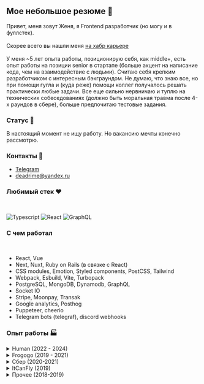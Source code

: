 ## Мое небольшое резюме 👋
Привет, меня зовут Женя, я Frontend разработчик (но могу и в фуллстек). 
<br><br>
Скорее всего вы нашли меня [на хабр карьере](https://moikrug.ru/deadrime)
<br><br>
У меня ~5 лет опыта работы, позиционирую себя, как middle+, есть опыт работы на позиции senior в стартапе (больше акцент на написание кода, чем на взаимодействие с людьми).
Считаю себя крепким разработчиком с интересным бэкграундом. Не думаю, что знаю все, но при помощи гугла и (куда реже) помощи коллег получалось решать практически любые задачи.
Все еще сильно нервничаю и туплю на технических собеседованиях (должно быть моральная травма после 4-х раундов в сбере), больше предпочитаю тестовые задания.

### Статус 💬
В настоящий момент не ищу работу. Но вакансию мечты конечно рассмотрю.

### Контакты 🤙

- [Telegram](https://t.me/deadrime)
- [deadrime@yandex.ru](mailto:deadrime@yandex.ru)

### Любимый стек ❤️ 
<br>

<img alt="Typescript" src="https://upload.wikimedia.org/wikipedia/commons/4/4c/Typescript_logo_2020.svg" width="20px" /> <img alt="React" src="https://cdn.worldvectorlogo.com/logos/react-1.svg" width="20px" /> <img alt="GraphQL" src="https://upload.wikimedia.org/wikipedia/commons/thumb/1/17/GraphQL_Logo.svg/2048px-GraphQL_Logo.svg.png" width="20px" />

### С чем работал
<br>

- React, Vue
- Next, Nuxt, Ruby on Rails (в связке с React)
- CSS modules, Emotion, Styled components, PostCSS, Tailwind
- Webpack, Esbuild, Vite, Turbopack
- PostgreSQL, MongoDB, Dynamodb, GraphQL
- Socket IO
- Stripe, Moonpay, Transak
- Google analytics, Posthog
- Puppeteer, cheerio
- Telegram bots (telegraf), discord webhooks

### Опыт работы 🏭 

<details>
  <summary>Human (2022 - 2024)</summary>
  <br>
  HumanIPO - американский стартап, основная идея которого - дать возможность любому человеку выпустить свой токен (акции), провести свое IPO и раунды инвестиций. Когда я пришел, нужно было провести перезапуск. Небольшой командой мы собирали рабочие прототипы приложения, тестировали их на юзерах, показывали инвесторам, искали наиболее удачный концепт. Прошли несколько итераций, среди всех прототипов могу выделить несколько наиболее состоявшихся - 
<br><br>
<ul>
  <li>
    Приложение для запуска собственного токена. Основной функционал - маркет, где можно было трейдить и покупать токены, реквесты - возможность обменять свои токены на некую услугу и раунды - возможность осуществить сбор денег и распределить свои токены среди участников.
  </li>
  <li>
    Социальная сеть для nft artist's. Основной функционал - выпуск собственных nft, коллекции, минтинг nft как аналог репоста + стандартные социальные штуки вроде фида, чата, фолловеров. 
  </li>
  <li>
    Приложение для инвестиций, где можно создать раунды финансирования и найти инвесторов, из функционала - работа с фиат платежами (stripe), инвайты, эндорсменты, различные структуры раундов (публичные/приватные).
  </li>
  <li>
    Приложение для криптолудоманов, где можно запускать свои предикшены на любой исход.
  </li>
</ul>

 Стек:
   <br><br>
      <img alt="Nextjs" src="https://uxwing.com/wp-content/themes/uxwing/download/brands-and-social-media/nextjs-icon.svg" height="20px" /> 
      <img alt="React" src="https://cdn.worldvectorlogo.com/logos/react-1.svg" height="20px" />
      <img alt="Node JS" src="https://user-images.githubusercontent.com/54556157/90980927-da4b1500-e566-11ea-98f2-6d56fff480e0.png" height="20px" /> 
      <img alt="Typescript" src="https://upload.wikimedia.org/wikipedia/commons/4/4c/Typescript_logo_2020.svg" height="20px" />
  <br><br>
    Интересные задачи:
  <br><br>
  <ul>
    <li>
      Система надежных транзакций. Нам необходимо было создавать/обновлять сущности в нашей бд после успешно выполненной транзакции. При этом важно было учесть, что транзакция может не пройти (например недостаточный баланс, ограничение контракта или сеть чейна прилегла). В результате получилась довольно сложная система из 2 воркеров (tx monitor, tx finalizer) в связке удобными компонентами и хуками на фронте. 
    </li>
    <li>
      Самописный брокер сообщений на Redis Streams. Наши воркеры и приложения крутились в k8s, нужно было как-то реализовать общение между ними. В результате получился https://github.com/deadrime/redis-events-queue
    </li>
    <li>
      Воркер для создание красивых image preview для постов. Реализовал при помощи puppeter, в котором рендерил сгенерированный реактом html.
    </li>
    <li>
     Система UI компонентов с широкими возможностями по кастомизации. У нас постоянно все менялось, нужна была такая система компонетов, где можно быстро поменять цвета, размеры, сделать из светлой темы темную, задать у всех компонетов глобальный border-radius/border-width и т.д. Реализовал при помощи rem + css variables + свой ThemeProvider. Так же настроил сборку через vite и паблишинг в наш package registry. Бонусом получили уменьшенный размер бандла, до этого использовали довольно тяжелый antd. Вынес компонент формы в отдельную либу, можно посмотреть тут https://github.com/deadrime/react-any-shape-form
    </li>
    <li>
     Миграция с less на нативный CSS + PostCSS. У нас достаточно медленно работал локальный дев сервер (страницы рендерились за 10 секунд), в процессе ресерча я обнаружил, что это частично связано с less и теми костылями, которые заставляли его работать в связке с next. После миграции удалось отказаться от старых зависимостей, которые не позволяли обновится на 14-й next и использовать turbopack. В результате локальный дев сервер стал работать гораздо быстрее (3 секунды против 10).
    </li>
  </ul>

</details>

<details>
  <summary>Frogogo (2019 - 2021)</summary>
  <br>
    Frogogo - маркетплейс с прикольной системой лояльности. Удаленка, недельные спринты, утренний стендап, карточки в трелло. Стек - react, tailwind, ruby on rails. Когда я только пришел - на фронте жили своей жизнью jQuery + stimulus.
  <br>
  <br>
    Интересные задачи:
  <br><br>
  <ul>
    <li>
      Написал библиотеку для UI компонентов на React + Typescript, настроил Storybook
    </li>
    <li>
      Переписал все сложные интерфейсные моменты на React. Например - корзину, поиск, выбор пунта выдачи на карте.
    </li>
    <li>
      Настроил всю инфраструктуру фронта, вначале все было завязано на вебпак, потом перешли на esbuild
    </li>
    <li>
      Интересным опытом было настроить SSR react-а для ruby on rails (удовольствие сомнительное)
    </li>
    <li>
      Реализовал табло для пунктов выдачи (номер заказа, статус). 
    </li>
  </ul>
   Стек:
   <br><br>
      <img alt="RubyOnRails" src="https://upload.wikimedia.org/wikipedia/commons/thumb/6/62/Ruby_On_Rails_Logo.svg/2560px-Ruby_On_Rails_Logo.svg.png" height="20px" />
      <img alt="React" src="https://cdn.worldvectorlogo.com/logos/react-1.svg"  height="20px" /> 
      <img alt="EsBuild" src="https://seeklogo.com/images/E/esbuild-logo-21E74350B7-seeklogo.com.png"  height="20px" /> 
      <img alt="Webpack" src="https://cdn.icon-icons.com/icons2/2415/PNG/512/webpack_plain_logo_icon_146297.png"  height="20px" />
      <img alt="Storybook" src="https://iconape.com/wp-content/files/qa/371510/svg/371510.svg"  height="20px" /> 
</details>

<details>
  <summary>Сбер (2020-2021)</summary>
  <br>
  Я работал в подразделении SberDevices, там мы разрабатывали пользовательский интерфейс приложений, которые запускаются на sberportal и sberbox.
  Утонул в NDA, так что без излишних подробностей.
  <br> <br>
  Работал над:
  <br>
  <ul>
    <li>
      Супер Шеф - приложка с готовыми рецептами
    </li>
    <li>
      S7 airlines - приложка для заказа билетов
    </li>
    <li>
      izi.TRAVEL - приложка для проснушивания аудиогидов
    </li>
    <li>
      Готовая еда - приложка для заказа со всяких деливери
    </li>
  </ul>

  Получил очень интересный опыт создания доступных (a11y) интерфейсов, так как любое приложение должно было поддерживать управление с пульта, при помощи сенсорного экрана и голоса.
  
   Основной стек:
   <br><br>
  <img alt="Typescript" src="https://upload.wikimedia.org/wikipedia/commons/4/4c/Typescript_logo_2020.svg" width="20px" />
  <img alt="React" src="https://cdn.worldvectorlogo.com/logos/react-1.svg" width="20px" /> 
</details>

<details>
  <summary>ItCanFly (2019)</summary>
    <ul>
      <br>
      <li>
        Создавал графики на <b>chart.js</b>. Различная статистика, курс валют и т.п.
        <br>
        <img alt="React" src="https://cdn.worldvectorlogo.com/logos/react-1.svg" width="20px" /> 
        <img alt="Typescript" src="https://upload.wikimedia.org/wikipedia/commons/4/4c/Typescript_logo_2020.svg" width="20px" />
      </li>
      <li>
        Учавствовал в разработке сайта для антикафе https://ziferblat.net/
         <br>
         <img alt="React" src="https://cdn.worldvectorlogo.com/logos/react-1.svg" width="20px" /> 
         <img alt="Typescript" src="https://upload.wikimedia.org/wikipedia/commons/4/4c/Typescript_logo_2020.svg" width="20px" />
         <img alt="GraphQL" src="https://upload.wikimedia.org/wikipedia/commons/thumb/1/17/GraphQL_Logo.svg/2048px-GraphQL_Logo.svg.png" width="20px" /> 
         <img alt="Emotion Js" src="https://raw.githubusercontent.com/emotion-js/emotion/main/emotion.png" width="20px" /> 
      </li>
      <li>
        Написал телеграмм бота для персонала. В боте можно выбрать рабочие смены, провести инвентаризацию.
         <br>
         <img alt="Typescript" src="https://upload.wikimedia.org/wikipedia/commons/4/4c/Typescript_logo_2020.svg" width="20px" />
         <img alt="GraphQL" src="https://upload.wikimedia.org/wikipedia/commons/thumb/1/17/GraphQL_Logo.svg/2048px-GraphQL_Logo.svg.png" width="20px" />
         <img alt="Node JS" src="https://user-images.githubusercontent.com/54556157/90980927-da4b1500-e566-11ea-98f2-6d56fff480e0.png" width="19px" /> 
      </li>
  </ul>
</details>

<details>
  <summary>Прочее (2018-2019)</summary>
  <br>
  Год работал в офисе, требовалось разрабатывать и поддерживать админку с различной статистикой, а так же интерфейс для операторов колл центра и корпоративный чат. Стек - vue.js, expess(позже переписал на koa), element ui. Ничего примечательного, типичное формошлепство, могу выделить пару своих заслуг - адаптацию под мобильную версию и переезд с express на koa, в процессе которого мы все отрефакторили. Еще из интересного - внедрил JWT аутентификацию, проповедовал БЭМ.
  <br>
  <br>
  <img alt="Node JS" src="https://user-images.githubusercontent.com/54556157/90980927-da4b1500-e566-11ea-98f2-6d56fff480e0.png" width="19px" /> 
  <img alt="Vue" src="https://upload.wikimedia.org/wikipedia/commons/thumb/9/95/Vue.js_Logo_2.svg/2367px-Vue.js_Logo_2.svg.png" width="22px" />
  <img alt="Element UI" src="https://iconape.com/wp-content/png_logo_vector/element-ui.png" width="20px" />
  <img alt="Webpack" src="https://cdn.icon-icons.com/icons2/2415/PNG/512/webpack_plain_logo_icon_146297.png" width="20px" />
</details>


